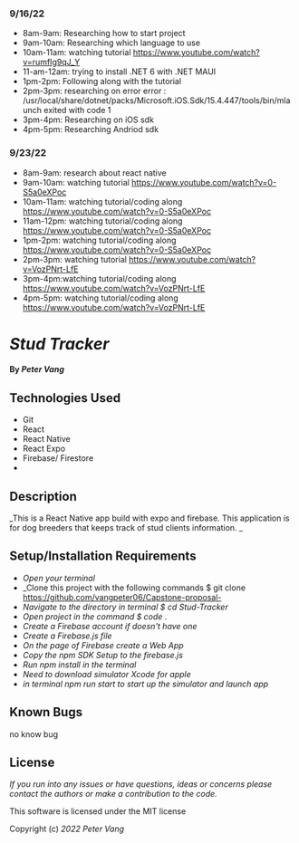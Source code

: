 ### 9/16/22
* 8am-9am: Researching how to start project
* 9am-10am: Researching which language to use
* 10am-11am: watching tutorial https://www.youtube.com/watch?v=rumfIg9qJ_Y
* 11-am-12am: trying to install .NET 6 with .NET MAUI
* 1pm-2pm: Following along with the tutorial 
* 2pm-3pm: researching on error error : /usr/local/share/dotnet/packs/Microsoft.iOS.Sdk/15.4.447/tools/bin/mlaunch exited with code 1 
* 3pm-4pm: Researching on iOS sdk
* 4pm-5pm: Researching Andriod sdk

### 9/23/22
* 8am-9am: research about react native
* 9am-10am: watching tutorial https://www.youtube.com/watch?v=0-S5a0eXPoc
* 10am-11am: watching tutorial/coding along https://www.youtube.com/watch?v=0-S5a0eXPoc
* 11am-12pm: watching tutorial/coding along https://www.youtube.com/watch?v=0-S5a0eXPoc
* 1pm-2pm: watching tutorial/coding along https://www.youtube.com/watch?v=0-S5a0eXPoc
* 2pm-3pm: watching tutorial https://www.youtube.com/watch?v=VozPNrt-LfE
* 3pm-4pm:watching tutorial/coding along https://www.youtube.com/watch?v=VozPNrt-LfE
* 4pm-5pm: watching tutorial/coding along https://www.youtube.com/watch?v=VozPNrt-LfE

# _Stud Tracker_

#### By _**Peter Vang**_

## Technologies Used

* Git
* React
* React Native
* React Expo
* Firebase/ Firestore
* 


## Description

_This is a React Native app build with expo and firebase. This application is for dog breeders that keeps track of stud clients information. _

## Setup/Installation Requirements

* _Open your terminal_
* _Clone this project with the following commands $ git clone https://github.com/vangpeter06/Capstone-proposal-
* _Navigate to the directory in terminal $ cd Stud-Tracker_
* _Open project in the command $ code ._
* _Create a Firebase account if doesn't have one_
* _Create a Firebase.js file_
* _On the page of Firebase create a Web App_
* _Copy the npm SDK Setup to the firebase.js_
* _Run npm install in the terminal_
* _Need to download simulator Xcode for apple_
* _in terminal npm run start to start up the simulator and launch app_

## Known Bugs

no know bug

## License

_If you run into any issues or have questions, ideas or concerns please contact the authors or make a contribution to the code._

This software is licensed under the MIT license

Copyright (c) _2022_ _Peter Vang_    